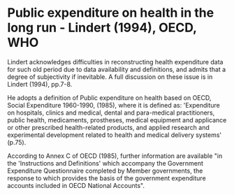 # Public expenditure on health in the long run - Lindert (1994), OECD, WHO

Lindert acknowledges difficulties in reconstructing health expenditure data for such old period due to data availability and definitions, and admits that a degree of subjectivity if inevitable. A full discussion on these issue is in Lindert (1994), pp.7-8.

He adopts a definition of Public expenditure on health based on OECD, Social Expenditure 1960-1990, (1985), where it is defined as: 'Expenditure on hospitals, clinics and medical, dental and para-medical practitioners, public health, medicaments, prostheses, medical equipment and applicance or other prescribed health-related products, and applied research and experimental development related to health and medical delivery systems' (p.75).

According to Annex C of OECD (1985), further information are available "in the 'Instructions and Definitions' which accompany the Government Expenditure Questionnaire completed by Member governments, the response to which provides the basis of the government expenditure accounts included in OECD National Accounts".